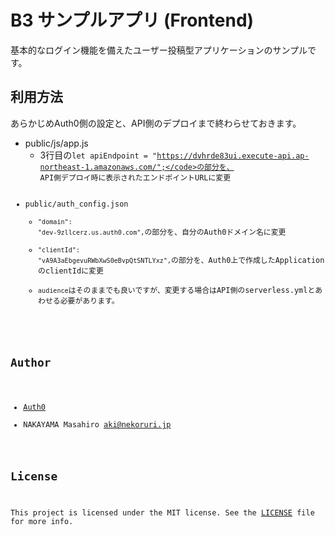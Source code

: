 # B3 サンプルアプリ (Frontend)

基本的なログイン機能を備えたユーザー投稿型アプリケーションのサンプルです。


## 利用方法

あらかじめAuth0側の設定と、API側のデプロイまで終わらせておきます。

* public/js/app.js
  * 3行目の<code>let apiEndpoint = "https://dvhrde83ui.execute-api.ap-northeast-1.amazonaws.com/";</code>の部分を、
    API側デプロイ時に表示されたエンドポイントURLに変更
* public/auth_config.json
  * <code>"domain": "dev-9zllcerz.us.auth0.com",</code>の部分を、自分のAuth0ドメイン名に変更
  * <code>"clientId": "vA9A3aEbgevuRWbXwS0eBvpQtSNTLYxz",</code>の部分を、Auth0上で作成したApplicationのclientIdに変更
  * <code>audience</code>はそのままでも良いですが、変更する場合はAPI側のserverless.ymlとあわせる必要があります。


## Author

* [Auth0](auth0.com)
* NAKAYAMA Masahiro <aki@nekoruri.jp>

## License

This project is licensed under the MIT license. See the [LICENSE](LICENSE) file for more info.
